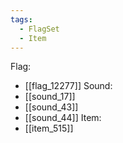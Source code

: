 ```yaml
---
tags:
  - FlagSet
  - Item
---
```

Flag:
- [[flag_12277]]
Sound:
- [[sound_17]]
- [[sound_43]]
- [[sound_44]]
Item:
- [[item_515]]
